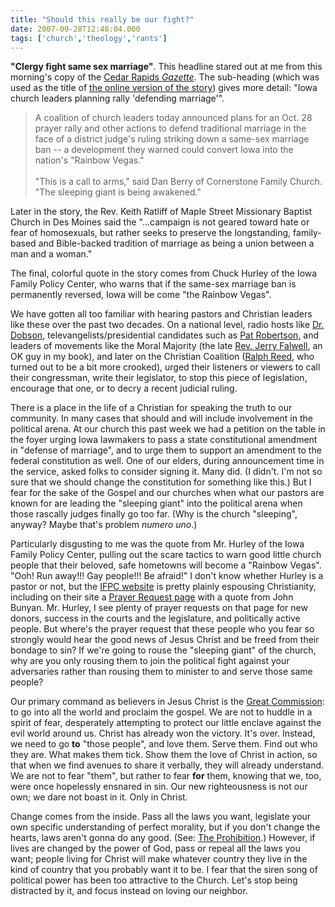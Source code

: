 ```yaml
---
title: "Should this really be our fight?"
date: 2007-09-28T12:48:04.000
tags: ['church','theology','rants']
---
```


**"Clergy fight same sex marriage"**. This headline stared out at me from this morning's copy of the [Cedar Rapids _Gazette_](http://gazetteonline.com). The sub-heading (which was used as the title of [the online version of the story](http://gazetteonline.com/apps/pbcs.dll/article?AID=/20070927/NEWS/70927010/1006/NEWS)) gives more detail: "Iowa church leaders planning rally 'defending marriage'".

> A coalition of church leaders today announced plans for an Oct. 28 prayer rally and other actions to defend traditional marriage in the face of a district judge's ruling striking down a same-sex marriage ban -- a development they warned could convert Iowa into the nation's "Rainbow Vegas."  
> <br/>
> "This is a call to arms," said Dan Berry of Cornerstone Family Church. "The sleeping giant is being awakened."

Later in the story, the Rev. Keith Ratliff of Maple Street Missionary Baptist Church in Des Moines said the "...campaign is not geared toward hate or fear of homosexuals, but rather seeks to preserve the longstanding, family-based and Bible-backed tradition of marriage as being a union between a man and a woman."

The final, colorful quote in the story comes from Chuck Hurley of the Iowa Family Policy Center, who warns that if the same-sex marriage ban is permanently reversed, Iowa will be come "the Rainbow Vegas".

We have gotten all too familiar with hearing pastors and Christian leaders like these over the past two decades. On a national level, radio hosts like [Dr. Dobson](http://en.wikipedia.org/wiki/James_Dobson), televangelists/presidential candidates such as [Pat Robertson](http://en.wikipedia.org/wiki/Pat_robertson), and leaders of movements like the Moral Majority (the late [Rev. Jerry Falwell](http://en.wikipedia.org/wiki/Jerry_falwell), an OK guy in my book), and later on the Christian Coalition ([Ralph Reed](http://en.wikipedia.org/wiki/Ralph_E._Reed%2C_Jr.), who turned out to be a bit more crooked), urged their listeners or viewers to call their congressman, write their legislator, to stop this piece of legislation, encourage that one, or to decry a recent judicial ruling.

There is a place in the life of a Christian for speaking the truth to our community. In many cases that should and will include involvement in the political arena. At our church this past week we had a petition on the table in the foyer urging Iowa lawmakers to pass a state constitutional amendment in "defense of marriage", and to urge them to support an amendment to the federal constitution as well. One of our elders, during announcement time in the service, asked folks to consider signing it. Many did. (I didn't. I'm not so sure that we should change the constitution for something like this.) But I fear for the sake of the Gospel and our churches when what our pastors are known for are leading the "sleeping giant" into the political arena when those rascally judges finally go too far. (Why is the church "sleeping", anyway? Maybe that's problem _numero uno_.)

Particularly disgusting to me was the quote from Mr. Hurley of the Iowa Family Policy Center, pulling out the scare tactics to warn good little church people that their beloved, safe hometowns will become a "Rainbow Vegas". "Ooh! Run away!!! Gay people!!! Be afraid!" I don't know whether Hurley is a pastor or not, but the [IFPC website](http://www.iowaprofamily.org/) is pretty plainly espousing Christianity, including on their site a [Prayer Request page](http://www.iowaprofamily.org/IFPC-Prayer.htm) with a quote from John Bunyan. Mr. Hurley, I see plenty of prayer requests on that page for new donors, success in the courts and the legislature, and politically active people. But where's the prayer request that these people who you fear so strongly would hear the good news of Jesus Christ and be freed from their bondage to sin? If we're going to rouse the "sleeping giant" of the church, why are you only rousing them to join the political fight against your adversaries rather than rousing them to minister to and serve those same people?

Our primary command as believers in Jesus Christ is the [Great Commission](http://www.biblegateway.com/passage/?search=mark%2016:15;&version=47;): to go into all the world and proclaim the gospel. We are not to huddle in a spirit of fear, desperately attempting to protect our little enclave against the evil world around us. Christ has already won the victory. It's over. Instead, we need to go **to** "those people", and love them. Serve them. Find out who they are. What makes them tick. Show them the love of Christ in action, so that when we find avenues to share it verbally, they will already understand. We are not to fear "them", but rather to fear **for** them, knowing that we, too, were once hopelessly ensnared in sin. Our new righteousness is not our own; we dare not boast in it. Only in Christ.

Change comes from the inside. Pass all the laws you want, legislate your own specific understanding of perfect morality, but if you don't change the hearts, laws aren't gonna do any good. (See: [The Prohibition](http://en.wikipedia.org/wiki/Prohibition_in_the_United_States).) However, if lives are changed by the power of God, pass or repeal all the laws you want; people living for Christ will make whatever country they live in the kind of country that you probably want it to be. I fear that the siren song of political power has been too attractive to the Church. Let's stop being distracted by it, and focus instead on loving our neighbor.
